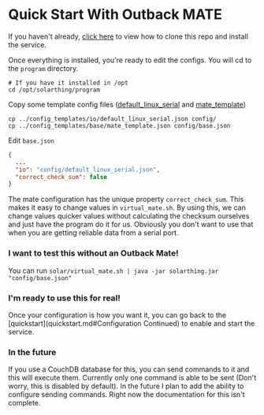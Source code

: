 # Quick Start With Outback MATE
If you haven't already, [click here](quickstart.md) to view how to clone this repo and install the service.

Once everything is installed, you're ready to edit the configs. You will cd to the `program` directory.
```
# If you have it installed in /opt
cd /opt/solarthing/program
```

Copy some template config files ([default_linux_serial](../config_templates/io/default_linux_serial.json) and [mate_template](../config_templates/base/mate_template.json))
```
cp ../config_templates/io/default_linux_serial.json config/
cp ../config_templates/base/mate_template.json config/base.json
```
Edit `base.json`
```json
{
  ...
  "io": "config/default_linux_serial.json",
  "correct_check_sum": false
}
```
The mate configuration has the unique property `correct_check_sum`. This makes it easy to change values in `virtual_mate.sh`. By using this,
we can change values quicker values without calculating the checksum ourselves and just have the program do it for us.
Obviously you don't want to use that when you are getting reliable data from a serial port.

### I want to test this without an Outback Mate!
You can run `solar/virtual_mate.sh | java -jar solarthing.jar "config/base.json"`

### I'm ready to use this for real!
Once your configuration is how you want it, you can go back to the [quickstart](quickstart.md#Configuration Continued) to enable and start the service.

### In the future
If you use a CouchDB database for this, you can send commands to it and this will execute them. Currently
only one command is able to be sent (Don't worry, this is disabled by default). In the future I plan to add the ability
to configure sending commands. Right now the documentation for this isn't complete.
